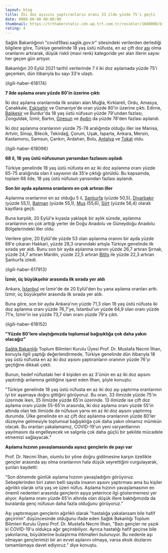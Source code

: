 ```yaml
--- 
layout: blog
title: İki doz aşısını yaptıranların oranı 33 ilde yüzde 75'i geçti
date: 0000-00-00 00:00:00
thumbnail: https://trthaberstatic.cdn.wp.trt.com.tr/resimler/1600000/biontech-asilama-1600700.jpg
rating: 4
---
```

<p>
	Sağlık Bakanlığının "covid19asi.saglik.gov.tr" sitesindeki verilerden derlediği bilgilere göre, Türkiye genelinde 18 yaş üstü nüfusta, en az çift doz <a href="https://www.trthaber.com/etiket/asi/" target="_blank">aşı</a> olma oranlarını artırarak, düşük riskli (mavi renk) kategoride yer alan illerin sayısı her geçen gün artıyor.</p>
<p>
	Bakanlığın 20 Eylül 2021 tarihli verilerinde 7 il iki doz aşılamada yüzde 75'i geçerken, dün itibarıyla bu sayı 33'e ulaştı.</p>
<p>
	{ilgili-haber-618174}</p>
<p>
	<strong>7 ilde aşılama oranı yüzde 80'in üzerine çıktı</strong></p>
<p>
	İki doz aşılama oranlarında ilk sıraları alan Muğla, Kırklareli, Ordu, Amasya, Çanakkale, <a href="https://www.trthaber.com/etiket/eskisehir/" target="_blank">Eskişehir</a> ve Osmaniye'de oran yüzde 80'in üzerine çıktı. Edirne, <a href="https://www.trthaber.com/etiket/balikesir/" target="_blank">Balıkesir</a> ve Burdur'da 18 yaş üstü nüfusun yüzde 79'undan fazlası, Zonguldak, İzmir, Bartın, <a href="https://www.trthaber.com/etiket/giresun/" target="_blank">Giresun</a> ve <a href="https://www.trthaber.com/etiket/aydin/" target="_blank">Aydın</a> da yüzde 78'den fazlası aşılandı.</p>
<p>
	İki doz aşılanma oranlarının yüzde 75-78 aralığında olduğu iller ise Manisa, Artvin, Sinop, Bilecik, Tekirdağ, Çorum, Uşak, Isparta, Ankara, Mersin, Kastamonu, Samsun, Çankırı, Ardahan, Bolu, <a href="https://www.trthaber.com/etiket/antalya/" target="_blank">Antalya</a> ve <a href="https://www.trthaber.com/etiket/tokat/" target="_blank">Tokat</a> oldu.</p>
<p>
	{ilgili-haber-618096}</p>
<p>
	<strong>68 il, 18 yaş üstü nüfusunun yarısından fazlasını aşıladı</strong></p>
<p>
	Türkiye genelinde 18 yaş üstü nüfusta en az iki doz aşılanma oranı yüzde 65-75 aralığında olan il sayısının da 35'e çıktığı görüldü. Bu kapsamda, toplam 68 ilde, 18 yaş üstü nüfusun yarısından fazlası aşılandı.</p>
<p>
	<strong>Son bir ayda aşılanma oranlarını en çok artıran iller</strong></p>
<p>
	Aşılanma oranlarının en az olduğu 5 il, <a href="https://www.trthaber.com/etiket/sanliurfa/" target="_blank">Şanlıurfa</a> (yüzde 50,5), <a href="https://www.trthaber.com/etiket/diyarbakir/" target="_blank">Diyarbakır</a> (yüzde 55,1), <a href="https://www.trthaber.com/etiket/batman/" target="_blank">Batman</a> (yüzde 55,1), <a href="https://www.trthaber.com/etiket/mus/" target="_blank">Muş</a> (55,6), <a href="https://www.trthaber.com/etiket/siirt/" target="_blank">Siirt</a> (yüzde 56,4) olarak kayıtlara geçti.</p>
<p>
	Buna karşılık, 20 Eylül'e kıyasla yaklaşık bir aylık sürede, aşılanma oranlarının en çok arttığı yerler de Doğu Anadolu ve Güneydoğu Anadolu Bölgelerindeki iller oldu.</p>
<p>
	Verilere göre, 20 Eylül'de yüzde 53 olan aşılanma oranını bir ayda yüzde 68'e çıkaran Hakkari, yüzde 28,3 oranındaki artışla Türkiye genelinde ilk sırada yer aldı. Bunu son bir ayda aşılanma oranını yüzde 26,7 artıran Şırnak, yüzde 24,7 artıran Mardin, yüzde 22,5 artıran <a href="https://www.trthaber.com/etiket/bitlis/" target="_blank">Bitlis</a> ile yüzde 22,3 artıran Şanlıurfa izledi.</p>
<p>
	{ilgili-haber-617913}</p>
<p>
	<strong>İzmir, üç büyükşehir arasında ilk sırada yer aldı</strong></p>
<p>
	Ankara, <a href="https://www.trthaber.com/etiket/istanbul/" target="_blank">İstanbul</a> ve İzmir'de de 20 Eylül'den bu yana aşılama oranları arttı. İzmir, üç büyükşehir arasında ilk sırada yer aldı.</p>
<p>
	Buna göre, son bir ayda Ankara'nın yüzde 71,3 olan 18 yaş üstü nüfusta iki doz aşılanma oranı yüzde 76,7'ye, İstanbul'un yüzde 64,9 olan oranı yüzde 71'e, İzmir'in ise yüzde 73,7 olan oranı yüzde 79'a çıktı.</p>
<p>
	{ilgili-haber-618152}</p>
<p>
	<strong>"Yüzde 80'lere ulaştığımızda toplumsal bağışıklığa çok daha yakın olacağız"</strong></p>
<p>
	<a href="https://www.trthaber.com/etiket/saglik-bakanligi/" target="_blank">Sağlık Bakanlığı</a> Toplum Bilimleri Kurulu Üyesi Prof. Dr. Mustafa Necmi İlhan, konuyla ilgili yaptığı değerlendirmede, Türkiye genelinde dün itibarıyla 18 yaş üstü nüfusta en az iki doz aşısını yaptıranların oranının yüzde 76'yı geçtiğine dikkati çekti.</p>
<p>
	Bunun, hedef nüfustaki her 4 kişiden en az 3'ünün en az iki doz aşısını yaptırdığı anlamına geldiğine işaret eden İlhan, şöyle konuştu:</p>
<p>
	"Türkiye genelinde 18 yaş üstü nüfusta en az iki doz aşı yaptırma oranlarının iyi bir aşamaya doğru gittiğini görüyoruz. Bu oran, 33 ilimizde yüzde 75'in üzerinde iken, 35 ilimizde yüzde 65'in üzerinde. 13 ilimizde ise çift doz aşılama oranı yüzde 55-65'in arasında, iki doz aşılama oranı yüzde 55'in altında olan tek ilimizde de nüfusun yarısı en az iki doz aşısını yaptırmış durumda. Ülke genelinde en az çift doz aşılanma oranlarının yüzde 80'ler düzeyine gelmesiyle toplumsal bağışıklığa çok daha yakın olmamız mümkün olacak. Bu oranları yakalamamız, COVID-19'un yeni varyantlarının yayılmasını da engelleyecek ve salgınla çok daha güçlü bir şekilde mücadele etmemizi sağlayacak."</p>
<p>
	<strong>Aşılama hızının yavaşlamasında aşısız gençlerin de payı var</strong></p>
<p>
	Prof. Dr. Necmi İlhan, olumlu bir yöne doğru gidilmesine karşın özellikle gençler arasında aşı olma oranlarının hala düşük seyrettiğini vurgulayarak, şunları kaydetti:</p>
<p>
	"Son dönemde günlük aşılama hızının yavaşladığını görüyoruz. Sebeplerinden biri zaten belli sayıda insanın aşısını yaptırması ama bu kişiler ağırlıklı olarak orta yaş ve üzeri nüfus. Aşılama hızının yavaşlamasının en önemli nedenleri arasında gençlerin aşıya yeterince ilgi göstermemesi yer alıyor. Aşılama oranı yüzde 65'in altında olan düşük illere baktığımızda da buralarda genç nüfusun daha fazla olduğunu görüyoruz."</p>
<p>
	Aşı yaptırmayan gençlerin ağırlıklı olarak "hastalığa yakalansam bile hafif geçiririm" düşüncesinde olduğunu ifade eden Sağlık Bakanlığı Toplum Bilimleri Kurulu Üyesi Prof. Dr. Mustafa Necmi İlhan, "Bazı gençler ne yazık ki COVID-19'u oldukça ağır geçirebiliyor. Ayrıca hastalığı hafif geçirse bile yakınlarına, büyüklerine bulaştırma ihtimalleri bulunuyor. Bu nedenle aşı olmayan gençlerimizi bir an evvel aşılarını olmaya, varsa eksik dozlarını tamamlamaya davet ediyoruz." diye konuştu.</p>
<p>
	 </p>